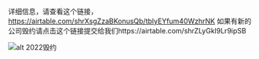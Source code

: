 详细信息，请查看这个链接，https://airtable.com/shrXsgZzaBKonusQb/tblyEYfum40WzhrNK
如果有新的公司毁约请点击这个链接提交给我们https://airtable.com/shrZLyGkl9Lr9ipSB

![alt 2022毁约](https://github.com/PaperFly-web/2022-Destruction-of-fresh-graduates/blob/main/00%E6%AF%81%E7%BA%A6.png?raw=true)
